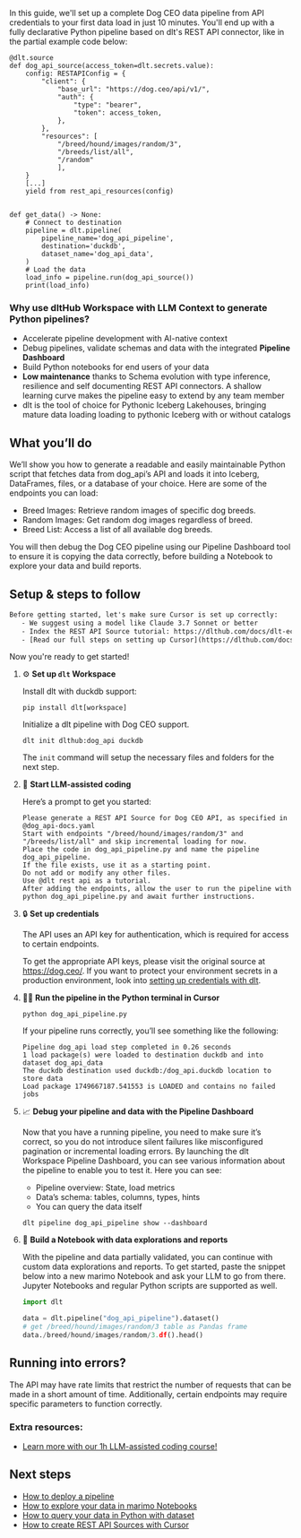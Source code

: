 In this guide, we'll set up a complete Dog CEO data pipeline from API credentials to your first data load in just 10 minutes. You'll end up with a fully declarative Python pipeline based on dlt's REST API connector, like in the partial example code below:

```python-outcome
@dlt.source
def dog_api_source(access_token=dlt.secrets.value):
    config: RESTAPIConfig = {
        "client": {
            "base_url": "https://dog.ceo/api/v1/",
            "auth": {
                "type": "bearer",
                "token": access_token,
            },
        },
        "resources": [
            "/breed/hound/images/random/3",
            "/breeds/list/all",
            "/random"
            ],
    }
    [...]
    yield from rest_api_resources(config)


def get_data() -> None:
    # Connect to destination
    pipeline = dlt.pipeline(
        pipeline_name='dog_api_pipeline',
        destination='duckdb',
        dataset_name='dog_api_data', 
    )
    # Load the data
    load_info = pipeline.run(dog_api_source())
    print(load_info) 
```

### Why use dltHub Workspace with LLM Context to generate Python pipelines?

- Accelerate pipeline development with AI-native context
- Debug pipelines, validate schemas and data with the integrated **Pipeline Dashboard**
- Build Python notebooks for end users of your data
- **Low maintenance** thanks to Schema evolution with type inference, resilience and self documenting REST API connectors. A shallow learning curve makes the pipeline easy to extend by any team member
- dlt is the tool of choice for Pythonic Iceberg Lakehouses, bringing mature data loading loading to pythonic Iceberg with or without catalogs

## What you’ll do

We’ll show you how to generate a readable and easily maintainable Python script that fetches data from dog_api’s API and loads it into Iceberg, DataFrames, files, or a database of your choice. Here are some of the endpoints you can load:

- Breed Images: Retrieve random images of specific dog breeds.
- Random Images: Get random dog images regardless of breed.
- Breed List: Access a list of all available dog breeds.

You will then debug the Dog CEO pipeline using our Pipeline Dashboard tool to ensure it is copying the data correctly, before building a Notebook to explore your data and build reports.

## Setup & steps to follow

```default
Before getting started, let's make sure Cursor is set up correctly:
   - We suggest using a model like Claude 3.7 Sonnet or better
   - Index the REST API Source tutorial: https://dlthub.com/docs/dlt-ecosystem/verified-sources/rest_api/ and add it to context as **@dlt rest api**
   - [Read our full steps on setting up Cursor](https://dlthub.com/docs/dlt-ecosystem/llm-tooling/cursor-restapi#23-configuring-cursor-with-documentation)
```

Now you're ready to get started!

1. ⚙️ **Set up `dlt` Workspace**
    
    Install dlt with duckdb support:
    ```shell
    pip install dlt[workspace]
    ```

    Initialize a dlt pipeline with Dog CEO support.
    ```shell
    dlt init dlthub:dog_api duckdb
    ```

    The `init` command will setup the necessary files and folders for the next step.
    
2. 🤠 **Start LLM-assisted coding**
    
    Here’s a prompt to get you started:
    
    ```prompt
    Please generate a REST API Source for Dog CEO API, as specified in @dog_api-docs.yaml 
    Start with endpoints "/breed/hound/images/random/3" and "/breeds/list/all" and skip incremental loading for now. 
    Place the code in dog_api_pipeline.py and name the pipeline dog_api_pipeline. 
    If the file exists, use it as a starting point. 
    Do not add or modify any other files. 
    Use @dlt rest api as a tutorial. 
    After adding the endpoints, allow the user to run the pipeline with python dog_api_pipeline.py and await further instructions.
    ```

    
3. 🔒 **Set up credentials** 
    
    The API uses an API key for authentication, which is required for access to certain endpoints.
    
    To get the appropriate API keys, please visit the original source at https://dog.ceo/.
    If you want to protect your environment secrets in a production environment, look into [setting up credentials with dlt](https://dlthub.com/docs/walkthroughs/add_credentials).
    
4. 🏃‍♀️ **Run the pipeline in the Python terminal in Cursor**
    
    ```shell
    python dog_api_pipeline.py
    ```
    
    If your pipeline runs correctly, you’ll see something like the following:
    
    ```shell
    Pipeline dog_api load step completed in 0.26 seconds
    1 load package(s) were loaded to destination duckdb and into dataset dog_api_data
    The duckdb destination used duckdb:/dog_api.duckdb location to store data
    Load package 1749667187.541553 is LOADED and contains no failed jobs
    ```
    
5. 📈 **Debug your pipeline and data with the Pipeline Dashboard**

    Now that you have a running pipeline, you need to make sure it’s correct, so you do not introduce silent failures like misconfigured pagination or incremental loading errors. By launching the dlt Workspace Pipeline Dashboard, you can see various information about the pipeline to enable you to test it. Here you can see:
    - Pipeline overview: State, load metrics
    - Data’s schema: tables, columns, types, hints
    - You can query the data itself
    
    ```shell
    dlt pipeline dog_api_pipeline show --dashboard
    ```
    
6. 🐍 **Build a Notebook with data explorations and reports**

    With the pipeline and data partially validated, you can continue with custom data explorations and reports. To get started, paste the snippet below into a new marimo Notebook and ask your LLM to go from there. Jupyter Notebooks and regular Python scripts are supported as well.

    
    ```python
    import dlt

   data = dlt.pipeline("dog_api_pipeline").dataset()
   # get /breed/hound/images/random/3 table as Pandas frame
   data./breed/hound/images/random/3.df().head()
    ```

## Running into errors?

The API may have rate limits that restrict the number of requests that can be made in a short amount of time. Additionally, certain endpoints may require specific parameters to function correctly.

### Extra resources:

- [Learn more with our 1h LLM-assisted coding course!](https://www.youtube.com/watch?v=GGid70rnJuM)

## Next steps

- [How to deploy a pipeline](https://dlthub.com/docs/walkthroughs/deploy-a-pipeline)
- [How to explore your data in marimo Notebooks](https://dlthub.com/docs/general-usage/dataset-access/marimo)
- [How to query your data in Python with dataset](https://dlthub.com/docs/general-usage/dataset-access/dataset)
- [How to create REST API Sources with Cursor](https://dlthub.com/docs/dlt-ecosystem/llm-tooling/cursor-restapi)